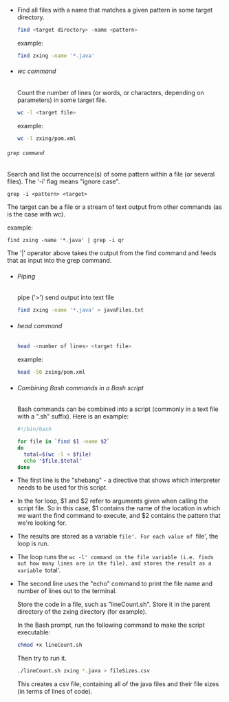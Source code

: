 - Find all files with a name that matches a given pattern in some target directory.
  
  ```sh
  find <target directory> -name <pattern>
  ```
  
  example:
  
  ```sh
  find zxing -name '*.java'
  ```
- ###### wc command
  
  Count the number of lines (or words, or characters, depending on parameters) in some target file.
  
  ```sh
  wc -l <target file>
  ```
  
  example:
  
  ```sh
  wc -l zxing/pom.xml
  ```
######  `grep command ` 

Search and list the occurrence(s) of some pattern within a file (or several files). The '-i' flag means "ignore case".

```
grep -i <pattern> <target>
```

The target can be a file or a stream of text output from other commands (as is the case with wc).

example:

```
find zxing -name '*.java' | grep -i qr
```

The '|' operator above takes the output from the find command and feeds that as input into the grep command.
- ###### Piping
  
  pipe ('>') send output into text file
  
  ```sh
  find zxing -name '*.java' > javaFiles.txt
  ```
- ###### head command 
  
  ```sh
  head -<number of lines> <target file>
  ```
  
  example:
  
  ```sh
  head -50 zxing/pom.xml
  ```
- ###### Combining Bash commands in a Bash script
  
  Bash commands can be combined into a script (commonly in a text file with a ".sh" suffix). Here is an example:
  
  ```sh
  #!/bin/bash
  
  for file in `find $1 -name $2`
  do
  	total=$(wc -l < $file)
  	echo "$file,$total"
  done
  ```
- The first line is the "shebang" - a directive that shows which interpreter needs to be used for this script.
- In the for loop, $1 and $2 refer to arguments given when calling the script file. So in this case, $1 contains the name of the location in which we want the find command to execute, and $2 contains the pattern that we're looking for.
- The results are stored as a variable `file'. For each value of `file', the loop is run.
- The loop runs the `wc -l' command on the file variable (i.e. finds out how many lines are in the file), and stores the result as a variable `total'.
- The second line uses the "echo" command to print the file name and number of lines out to the terminal.
  
  Store the code in a file, such as "lineCount.sh". Store it in the parent directory of the zxing directory (for example).
  
  In the Bash prompt, run the following command to make the script executable:
  
  ```sh
  chmod +x lineCount.sh
  ```
  
  Then try to run it.
  
  ```sh
  ./lineCount.sh zxing *.java > fileSizes.csv
  ```
  
  This creates a csv file, containing all of the java files and their file sizes (in terms of lines of code).